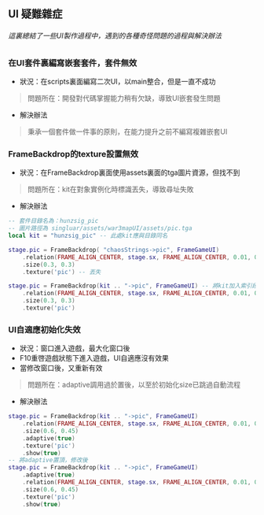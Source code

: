 ## UI 疑難雜症

###### 這裏總結了一些UI製作過程中，遇到的各種奇怪問題的過程與解決辦法

### 在UI套件裏編寫嵌套套件，套件無效

* 狀況：在scripts裏面編寫二次UI，以main整合，但是一直不成功

> 問題所在：開發對代碼掌握能力稍有欠缺，導致UI嵌套發生問題

* 解決辦法

> 秉承一個套件做一件事的原則，在能力提升之前不編寫複雜嵌套UI

### FrameBackdrop的texture設置無效

* 狀況：在FrameBackdrop裏面使用assets裏面的tga圖片資源，但找不到

> 問題所在：kit在對象實例化時標識丟失，導致尋址失敗

* 解決辦法

```lua
-- 套件目錄名為：hunzsig_pic
-- 圖片路徑為 singluar/assets/war3mapUI/assets/pic.tga
local kit = "hunzsig_pic" -- 此處kit應與目錄同名

stage.pic = FrameBackdrop( "chaosStrings->pic", FrameGameUI)
    .relation(FRAME_ALIGN_CENTER, stage.sx, FRAME_ALIGN_CENTER, 0.01, 0)
    .size(0.3, 0.3)
    .texture('pic') -- 丟失

stage.pic = FrameBackdrop(kit .. "->pic", FrameGameUI) -- 將kit加入索引段，並用->分割
    .relation(FRAME_ALIGN_CENTER, stage.sx, FRAME_ALIGN_CENTER, 0.01, 0)
    .size(0.3, 0.3)
    .texture('pic')
```

### UI自適應初始化失效

* 狀況：窗口進入遊戲，最大化窗口後
* F10重啓遊戲狀態下進入遊戲，UI自適應沒有效果
* 當修改窗口後，又重新有效

> 問題所在：adaptive調用過於置後，以至於初始化size已跳過自動流程

* 解決辦法

```lua
stage.pic = FrameBackdrop(kit .. "->pic", FrameGameUI)
    .relation(FRAME_ALIGN_CENTER, stage.sx, FRAME_ALIGN_CENTER, 0.01, 0)
    .size(0.6, 0.45)
    .adaptive(true)
    .texture('pic')
    .show(true)
-- 將adaptive置頂，修改後
stage.pic = FrameBackdrop(kit .. "->pic", FrameGameUI)
    .adaptive(true)
    .relation(FRAME_ALIGN_CENTER, stage.sx, FRAME_ALIGN_CENTER, 0.01, 0)
    .size(0.6, 0.45)
    .texture('pic')
    .show(true)
```


